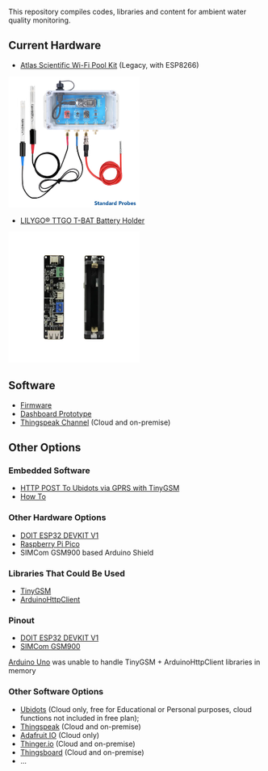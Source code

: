 This repository compiles codes, libraries and content for ambient water quality monitoring.

## Current Hardware

- [Atlas Scientific Wi-Fi Pool Kit](https://atlas-scientific.com/kits/wi-fi-pool-kit/) (Legacy, with ESP8266)

<a target="_blank" href="https://atlas-scientific.com/kits/wi-fi-pool-kit/"><img width="260" src="https://github.com/dirceu-jr/ambient-water-quality/blob/master/readme_files/wi-fi-pk01.jpeg"></a>

- [LILYGO® TTGO T-BAT Battery Holder](https://pt.aliexpress.com/item/4001156737871.html)

<a target="_blank" href="https://pt.aliexpress.com/item/4001156737871.html"><img width="260" src="https://github.com/dirceu-jr/ambient-water-quality/blob/master/readme_files/lilygo-ttgo-t-bat.webp"></a>

## Software

- [Firmware](https://github.com/dirceu-jr/ambient-water-quality/blob/master/firmware/legacy_pool_kit.ino)
- [Dashboard Prototype](https://dirceu-jr.github.io/ambient-water-quality/dashboard/)
- [Thingspeak Channel](https://thingspeak.com/channels/1643222/) (Cloud and on-premise)

## Other Options

### Embedded Software

- [HTTP POST To Ubidots via GPRS with TinyGSM](https://github.com/dirceu-jr/ambient-water-quality/blob/master/firmware/gprs_to_ubidots.ino)
- [How To](https://github.com/dirceu-jr/ambient-water-quality/blob/master/howto.md)

### Other Hardware Options

- [DOIT ESP32 DEVKIT V1](https://en.wikipedia.org/wiki/ESP32)
- [Raspberry Pi Pico](https://www.raspberrypi.org/products/raspberry-pi-pico/)
- SIMCom GSM900 based Arduino Shield

### Libraries That Could Be Used

- [TinyGSM](https://github.com/vshymanskyy/TinyGSM)
- [ArduinoHttpClient](https://github.com/arduino-libraries/ArduinoHttpClient)

### Pinout

- [DOIT ESP32 DEVKIT V1](https://github.com/dirceu-jr/ambient-water-quality/blob/master/pinout/ESP32-DOIT-DEVKIT-V1-Board-Pinout-30-GPIOs-Copy.png)
- [SIMCom GSM900](https://github.com/dirceu-jr/ambient-water-quality/blob/master/pinout/Wiring-SIM900-GSM-GPRS-Shield-with-Arduino-UNO.png)

[Arduino Uno](http://arduino.cc/) was unable to handle TinyGSM + ArduinoHttpClient libraries in memory

### Other Software Options

- [Ubidots](https://ubidots.com/) (Cloud only, free for Educational or Personal purposes, cloud functions not included in free plan);
- [Thingspeak](https://thingspeak.com/) (Cloud and on-premise)
- [Adafruit IO](https://io.adafruit.com/) (Cloud only)
- [Thinger.io](https://thinger.io/) (Cloud and on-premise)
- [Thingsboard](https://thingsboard.io/) (Cloud and on-premise)
- ...
